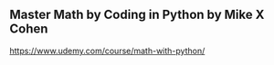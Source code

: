 ##  Master Math by Coding in Python by Mike X Cohen

https://www.udemy.com/course/math-with-python/
